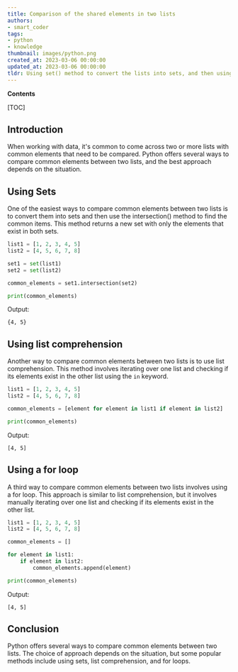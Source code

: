 ```yaml
---
title: Comparison of the shared elements in two lists
authors:
- smart_coder
tags:
- python
- knowledge
thumbnail: images/python.png
created_at: 2023-03-06 00:00:00
updated_at: 2023-03-06 00:00:00
tldr: Using set() method to convert the lists into sets, and then using intersection() method on the sets will give the common elements between the 2 lists in Python.
---
```


**Contents**

[TOC]

## Introduction
When working with data, it's common to come across two or more lists with common elements that need to be compared. Python offers several ways to compare common elements between two lists, and the best approach depends on the situation.

## Using Sets
One of the easiest ways to compare common elements between two lists is to convert them into sets and then use the intersection() method to find the common items. This method returns a new set with only the elements that exist in both sets.

```python
list1 = [1, 2, 3, 4, 5]
list2 = [4, 5, 6, 7, 8]

set1 = set(list1)
set2 = set(list2)

common_elements = set1.intersection(set2)

print(common_elements)
```

Output:
```
{4, 5}
```

## Using list comprehension
Another way to compare common elements between two lists is to use list comprehension. This method involves iterating over one list and checking if its elements exist in the other list using the `in` keyword.

```python
list1 = [1, 2, 3, 4, 5]
list2 = [4, 5, 6, 7, 8]

common_elements = [element for element in list1 if element in list2]

print(common_elements)
```

Output:
```
[4, 5]
```

## Using a for loop
A third way to compare common elements between two lists involves using a for loop. This approach is similar to list comprehension, but it involves manually iterating over one list and checking if its elements exist in the other list.

```python
list1 = [1, 2, 3, 4, 5]
list2 = [4, 5, 6, 7, 8]

common_elements = []

for element in list1:
    if element in list2:
        common_elements.append(element)

print(common_elements)
```

Output:
```
[4, 5]
```

## Conclusion
Python offers several ways to compare common elements between two lists. The choice of approach depends on the situation, but some popular methods include using sets, list comprehension, and for loops.
